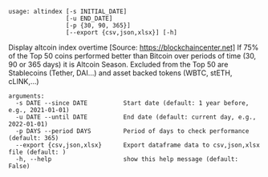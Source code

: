 ```
usage: altindex [-s INITIAL_DATE]
                [-u END_DATE]
                [-p {30, 90, 365}]
                [--export {csv,json,xlsx}] [-h]
```

Display altcoin index overtime [Source: https://blockchaincenter.net]
If 75% of the Top 50 coins performed better than Bitcoin over periods of time (30, 90 or 365 days) it is Altcoin Season.
Excluded from the Top 50 are Stablecoins (Tether, DAI…) and asset backed tokens (WBTC, stETH, cLINK,…)

```
arguments:
  -s DATE --since DATE          Start date (default: 1 year before, e.g., 2021-01-01)
  -u DATE --until DATE          End date (default: current day, e.g., 2022-01-01)
  -p DAYS --period DAYS         Period of days to check performance (default: 365)
  --export {csv,json,xlsx}      Export dataframe data to csv,json,xlsx file (default: )
  -h, --help                    show this help message (default: False)
```
